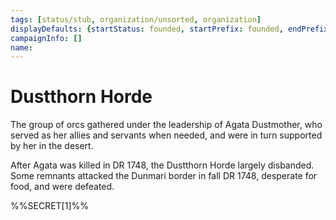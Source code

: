 ```yaml
---
tags: [status/stub, organization/unsorted, organization]
displayDefaults: {startStatus: founded, startPrefix: founded, endPrefix: disbanded, endStatus: disbanded}
campaignInfo: []
name:
---
```

# Dustthorn Horde

The group of orcs gathered under the leadership of Agata Dustmother, who served as her allies and servants when needed, and were in turn supported by her in the desert. 

After Agata was killed in DR 1748, the Dustthorn Horde largely disbanded. Some remnants attacked the Dunmari border in fall DR 1748, desperate for food, and were defeated. 

%%SECRET[1]%%